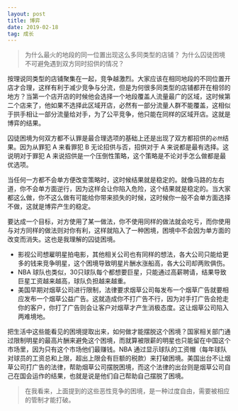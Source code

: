 ```yaml
---
layout: post
title: 博弈
date: 2019-02-18
tag: 成长
---
```


> 为什么最火的地段的同一位置出现这么多同类型的店铺？
> 为什么囚徒困境不可避免遇到双方同时招供的情况？

按理说同类型的店铺聚集在一起，竞争越激烈。大家应该在相同地段的不同位置开店才合理，这样有利于减少竞争与分流，但是为何很多同类型的店铺都开在相邻的地方？当第一个店开店的时候他会选择一个地段覆盖人流量最广的区域，这时候第二个店来了，他如果不选择此区域开店，必然有一部分流量人群不能覆盖，这相似于拱手相让一部分流量给对手，为了公平竞争，他只能在同样的区域开店。这就是博弈的结果。

囚徒困境为何双方都不认罪是最合理选项的基础上还是出现了双方都招供的`必然`结果。因为从罪犯 A 来看罪犯 B 无论招供与否，招供对于 A 来说都是最有选择。这说明对于罪犯 A 来说招供是一个压倒性策略，这个策略是不论对手怎么做都是最优选项。

当任何一方都不会单方便改变策略时，这时候结果就是稳定的。就像马路的左右道，你不会单方面逆行，因为这样会让你陷入危险，这个结果就是稳定的。当大家都这么做，你不这么做有可能给你带来损失的时候，这时候你一般不会单方面选择不做，这就是博弈产生的稳定。

要达成一个目标，对方使用了某一做法，你不使用同样的做法就会吃亏，而你使用与对方同样的做法则对你有利，这样就陷入了一种困境，困境中不会因为单方面的改变而消失。这也是我理解的囚徒困境。

- 影视公司想雇明星拍电影，其他相关公司也有同样的想法，各大公司只能给更多的钱来竞争明星，这个困境导致明星片酬水涨船高，各大公司却两败俱伤。
- NBA 球队也类似，30只球队每个都想要巨星，只能通过高薪聘请，结果导致巨星工资越来越高，球队负担越来越重。
- 美国早期对烟草公司进行限制，法律要求烟草公司每发布一个烟草广告就要相应发布一个烟草公益广告。这就造成你不打广告不行，因为对手打广告会抢走你的客户，你打了广告则会让客户对烟草才产生消极态度。这让烟草公司陷入两难境地。

把生活中这些能看见的困境提取出来，如何做才能摆脱这个困境？国家相关部门通过限制明星的最高片酬来避免这个困境，而就算被限薪的明星也只能留在中国这个市场里，因为只有这个市场他们最赚钱。NBA 通过显示球队的工资帽（每年球队对球员的工资总和上限，超出上限会有巨额的税款）来打破困境。美国出台不让烟草公司打广告的法律，帮助烟草公司摆脱困境，而这个法律的出台则是烟草公司自己在国会运作的结果，也就是说是他们自己帮助自己摆脱了困境。

> 在我看来，上面提到的这些恶性竞争的困境，是一种过度自由，需要被相应的管制才能打破。